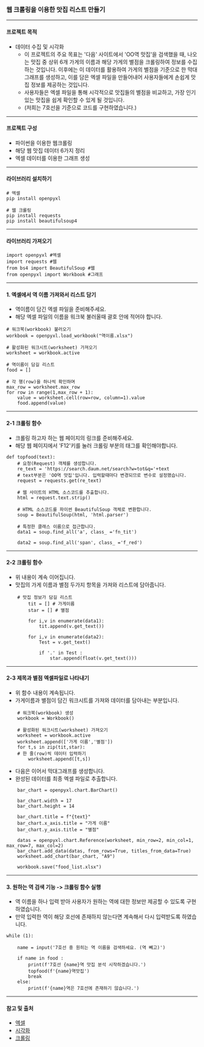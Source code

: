 ### 웹 크롤링을 이용한 맛집 리스트 만들기
----
#### 프로젝트 목적
- 데이터 수집 및 시각화
  - 이 프로젝트의 주요 목표는 '다음' 사이트에서 'OO역 맛집'을 검색했을 때, 나오는 맛집 중 상위 6개 가게의 이름과 해당 가게의 별점을 크롤링하여 정보를 수집하는 것입니다. 이후에는 이 데이터를 활용하여 가게의 별점을 기준으로 한 막대그래프를 생성하고, 이를 담은 엑셀 파일을 만들어내어 사용자들에게 손쉽게 맛집 정보를 제공하는 것입니다.
  -  사용자들은 엑셀 파일을 통해 시각적으로 맛집들의 별점을 비교하고, 가장 인기 있는 맛집을 쉽게 확인할 수 있게 될 것입니다. 
  -  (저희는 7호선을 기준으로 코드를 구현하였습니다.)
----
#### 프로젝트 구성
- 파이썬을 이용한 웹크롤링
- 해당 웹 맛집 데이터 6가지 정리
- 엑셀 데이터를 이용한 그래프 생성
----
#### 라이브러리 설치하기
```
# 엑셀
pip install openpyxl

# 웹 크롤링
pip install requests
pip install beautifulsoup4
```
----
#### 라이브러리 가져오기
```
import openpyxl #엑셀
import requests #웹
from bs4 import BeautifulSoup #웹
from openpyxl import Workbook #그래프
```
----
#### 1. 엑셀에서 역 이름 가져와서 리스트 담기
- 역이름이 담긴 엑셀 파일을 준비해주세요.
- 해당 엑셀 파일의 이름을 워크북 불러올때 괄호 안에 적어야 합니다.
```
# 워크북(workbook) 불러오기
workbook = openpyxl.load_workbook("역이름.xlsx")

# 활성화된 워크시트(worksheet) 가져오기
worksheet = workbook.active

# 역이름이 담길 리스트
food = []

# 각 행(row)을 하나씩 확인하며
max_row = worksheet.max_row
for row in range(1,max_row + 1):
    value = worksheet.cell(row=row, column=1).value
    food.append(value)
```
----
#### 2-1 크롤링 함수
- 크롤링 하고자 하는 웹 페이지의 링크를 준비해주세요.
- 해당 웹 페이지에서 'F12'키를 눌러 크롤링 부분의 태그를 확인해야합니다.
```
def topfood(text):
    # 요청(Request) 객체를 생성합니다.
    re_text = 'https://search.daum.net/search?w=tot&q='+text
    # text부분은 'OO역 맛집'입니다. 입력할때마다 변경되므로 변수로 설정했습니다.
    request = requests.get(re_text)

    # 웹 사이트의 HTML 소스코드를 추출합니다.
    html = request.text.strip()

    # HTML 소스코드를 파이썬 BeautifulSoup 객체로 변환합니다.
    soup = BeautifulSoup(html, 'html.parser')

    # 특정한 클래스 이름으로 접근합니다.
    data1 = soup.find_all('a', class_ ='fn_tit')

    data2 = soup.find_all('span', class_ ='f_red')
```
----
#### 2-2 크롤링 함수
- 위 내용이 계속 이어집니다.
- 맛집의 가게 이름과 별점 두가지 항목을 가져와 리스트에 담아줍니다.
```
    # 맛집 정보가 담길 리스트
        tit = [] # 가게이름
        star = [] # 별점
    
        for i,v in enumerate(data1):
            tit.append(v.get_text())
    
        for i,v in enumerate(data2):
            Test = v.get_text()
        
            if '.' in Test :
                star.append(float(v.get_text()))
```
----
#### 2-3 제목과 별점 엑셀파일로 나타내기
- 위 함수 내용이 계속됩니다.
- 가게이름과 별점이 담긴 워크시트를 가져와 데이터를 담아내는 부분입니다.
```
    # 워크북(workbook) 생성
    workbook = Workbook() 

    # 활성화된 워크시트(worksheet) 가져오기
    worksheet = workbook.active
    worksheet.append(['가게 이름','별점'])
    for t,s in zip(tit,star):
    # 한 줄(row)씩 데이터 입력하기
        worksheet.append([t,s])
```
- 다음은 이어서 막대그래프를 생성합니다.
- 완성된 데이터를 최종 엑셀 파일로 추출합니다.
```
    bar_chart = openpyxl.chart.BarChart()

    bar_chart.width = 17
    bar_chart.height = 14

    bar_chart.title = f"{text}"
    bar_chart.x_axis.title = "가게 이름"
    bar_chart.y_axis.title = "별점"

    datas = openpyxl.chart.Reference(worksheet, min_row=2, min_col=1, max_row=7, max_col=2)
    bar_chart.add_data(datas, from_rows=True, titles_from_data=True)
    worksheet.add_chart(bar_chart, "A9")

    workbook.save("food_list.xlsx")
```
----
#### 3. 원하는 역 검색 기능 -> 크롤링 함수 실행
- 역 이름을 하나 입력 받아 사용자가 원하는 역에 대한 정보만 제공할 수 있도록 구현하였습니다.
- 만약 입력한 역이 해당 호선에 존재하지 않는다면 계속해서 다시 입력받도록 하였습니다.
```
while (1):

    name = input('7호선 중 원히는 역 이름을 검색하세요. (역 뻬고)')

    if name in food :
        print(f'7호선 {name}역 맛집 분석 시작하겠습니다.')
        topfood(f'{name}역맛집')
        break
    else:
        print(f'{name}역은 7호선에 존재하기 않습니다.')
```
----
#### 참고 및 출처
- [엑셀](https://github.com/ndb796/Python-Robotic-Process-Automation/tree/main/6)
- [시각화](https://github.com/ndb796/Python-Robotic-Process-Automation/tree/main/8)
- [크롤링](https://github.com/ndb796/Python-Robotic-Process-Automation/tree/main/12)




